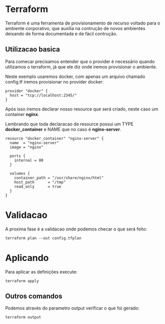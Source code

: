 # Terraform

Terraform é uma ferramenta de provisionamento de recurso voltado para o ambiente corporativo, que auxilia na contrução de novos ambientes deixando de forma documentada e de fácil contrução.

## Utilizacao basica

Para comecar precisamos entender que o provider é necessário quando utilizamos o terraform, já que ele diz onde iremos provisionar o ambiente.

Neste exemplo usaremos docker, com apenas um arquivo chamado config.tf iremos provisionar no provider docker:

```
provider "docker" {
  host = "tcp://localhost:2345/"
}
```

Após isso iremos declarar nosso resource que será criado, neste caso um container **nginx**.

Lembrando que toda declaracao de resource possui um TYPE **docker_container** e NAME que no caso é **nginx-server**.

```
resource "docker_container" "nginx-server" {
  name  = "nginx-server"
  image = "nginx"

  ports {
    internal = 80
  }

  volumes {
    container_path = "/usr/share/nginx/html"
    host_path      = "/tmp"
    read_only      = true
  }
}
```

# Validacao

A proxima fase é a validacao onde podemos checar o que será feito:


```
terraform plan --out config.tfplan
```

# Aplicando 

Para aplicar as definições execute:

```
terraform apply
```
## Outros comandos

Podemos através do parametro output verificar o que foi gerado:
```
terraform output
```



